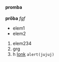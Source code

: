 #### promba
**prőba**
*fgf*
- elem1
- elem2
1. elem234
2. grg
3. h
[lonk](wikipedia.com)
`alert(jujuj)`
